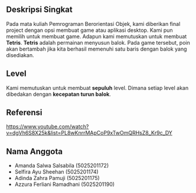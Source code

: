 ## Deskripsi Singkat
Pada mata kuliah Pemrograman Berorientasi Objek, kami diberikan final project dengan opsi membuat game atau aplikasi desktop. Kami pun memilih untuk membuat game. Adapun kami memutuskan untuk membuat **Tetris**. **Tetris** adalah permainan menyusun balok. Pada game tersebut, poin akan bertambah jika kita berhasil memenuhi satu baris dengan balok yang disediakan.

## Level
Kami memutuskan untuk membuat **sepuluh** level. Dimana setiap level akan dibedakan dengan **kecepatan turun balok**.

## Referensi
https://www.youtube.com/watch?v=dgVh6S8X25k&list=PL8wKnrrMApCoP9xTwOmQRHsZ8_Kr9c_DY

## Nama Anggota
- Amanda Salwa Salsabila (5025201172)
- Selfira Ayu Sheehan (5025201174)
- Adinda Zahra Pamuji (5025201175)
- Azzura Ferliani Ramadhani (5025201190)
